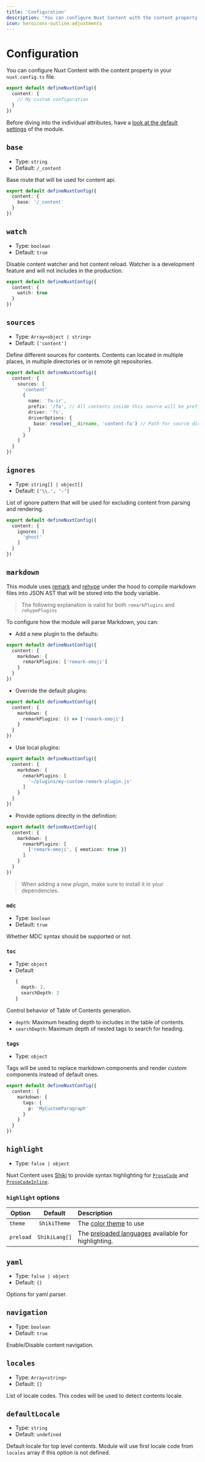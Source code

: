```yaml
---
title: 'Configuration'
description: 'You can configure Nuxt Content with the content property in your nuxt.config.js|ts file.'
icon: heroicons-outline:adjustments
---
```


# Configuration

You can configure Nuxt Content with the content property in your `nuxt.config.ts` file.

```ts [nuxt.config.ts]
export default defineNuxtConfig({
  content: {
    // My custom configuration
  }
})
```

Before diving into the individual attributes, have a [look at the default settings][default-settings] of the module.

## `base`

- Type: `string`
- Default: `/_content`

Base route that will be used for content api.

```ts [nuxt.config.ts]
export default defineNuxtConfig({
  content: {
    base: '/_content'
  }
})
```

## `watch`

- Type: `boolean`
- Default: `true`

Disable content watcher and hot content reload. Watcher is a development feature and will not includes in the production.

```ts [nuxt.config.ts]
export default defineNuxtConfig({
  content: {
    watch: true
  }
})
```

## `sources`

- Type: `Array<object | string>`
- Default: `['content']`

Define different sources for contents.
Contents can located in multiple places, in multiple directories or in remote git repositories.

```ts [nuxt.config.ts]
export default defineNuxtConfig({
  content: {
    sources: [
      'content'
      {
        name: 'fa-ir',
        prefix: '/fa', // All contents inside this source will be prefixed with `/fa`
        driver: 'fs',
        driverOptions: {
          base: resolve(__dirname, 'content-fa') // Path for source directory
        }
      }
    ]
  }
})
```

## `ignores`

- Type: `string[] | object[]`
- Default: `['\\.', '-']`

List of ignore pattern that will be used for excluding content from parsing and rendering.

```ts [nuxt.config.ts]
export default defineNuxtConfig({
  content: {
    ignores: [
      'ghost'
    ]
  }
})
```

## `markdown`

This module uses [remark][remark] and [rehype][rehype] under the hood to compile markdown files into JSON AST that will be stored into the body variable.

> The following explanation is valid for both `remarkPlugins` and `rehypePlugins`

To configure how the module will parse Markdown, you can:

- Add a new plugin to the defaults:

```ts [nuxt.config.ts]
export default defineNuxtConfig({
  content: {
    markdown: {
      remarkPlugins: ['remark-emoji']
    }
  }
})
```

- Override the default plugins:

```ts [nuxt.config.ts]
export default defineNuxtConfig({
  content: {
    markdown: {
      remarkPlugins: () => ['remark-emoji']
    }
  }
})
```

- Use local plugins:

```ts [nuxt.config.ts]
export default defineNuxtConfig({
  content: {
    markdown: {
      remarkPlugins: [
        '~/plugins/my-custom-remark-plugin.js'
      ]
    }
  }
})
```

- Provide options directly in the definition:

```ts [nuxt.config.ts]
export default defineNuxtConfig({
  content: {
    markdown: {
      remarkPlugins: [
        ['remark-emoji', { emoticon: true }]
      ]
    }
  }
})
```

> When adding a new plugin, make sure to install it in your dependencies.

### `mdc`

- Type: `boolean`
- Default: `true`

Whether MDC syntax should be supported or not.

### `toc`

- Type: `object`
- Default
  ```ts
  {
    depth: 2,
    searchDepth: 2
  }
  ```

Control behavior of Table of Contents generation.

- `depth`: Maximum heading depth to includes in the table of contents.
- `searchDepth`: Maximum depth of nested tags to search for heading.

### `tags`

- Type: `object`

Tags will be used to replace markdown components and render custom components instead of default ones.

```ts [nuxt.config.ts]
export default defineNuxtConfig({
  content: {
    markdown: {
      tags: {
        p: 'MyCustomParagraph'
      }
    }
  }
})
```

## `highlight`

- Type: `false | object`

Nuxt Content uses [Shiki](https://github.com/shikijs/shiki) to provide syntax highlighting for [`ProseCode`](/api/components/prose#prosecode) and [`ProseCodeInline`](/api/components/prose#prosecodeinline).

### `highlight` options

| Option | Default | Description |
| ----------------- | :--------: | :-------- |
| `theme`     | `ShikiTheme` | The [color theme](https://github.com/shikijs/shiki/blob/main/docs/themes.md) to use |
| `preload`     | `ShikiLang[]` | The [preloaded languages](https://github.com/shikijs/shiki/blob/main/docs/languages.md) available for highlighting. |

## `yaml`

- Type: `false | object`
- Default: `{}`

Options for yaml parser.

## `navigation`

- Type: `boolean`
- Default: `true`

Enable/Disable content navigation.

## `locales`

- Type: `Array<string>`
- Default: `[]`

List of locale codes. This codes will be used to detect contents locale.

## `defaultLocale`

- Type: `string`
- Default: `undefined`

Default locale for top level contents. Module will use first locale code from `locales` array if this option is not defined.

[default-settings]: #defaults

[remark]: https://github.com/remarkjs/remark
[rehype]: https://github.com/rehypejs/rehype
